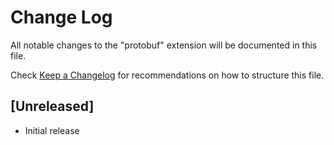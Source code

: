 # Change Log

All notable changes to the "protobuf" extension will be documented in this file.

Check [Keep a Changelog](http://keepachangelog.com/) for recommendations on how to structure this file.

## [Unreleased]

- Initial release
